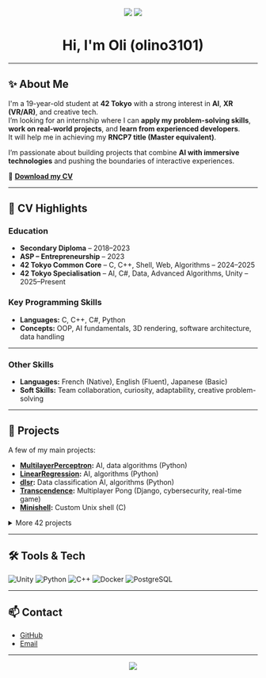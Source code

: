 <div align="center">

<img src="https://img.shields.io/badge/XR-purple?style=for-the-badge&logo=unity&logoColor=white" />
<img src="https://img.shields.io/badge/AI-6e44ff?style=for-the-badge&logo=python&logoColor=white" />

# Hi, I'm Oli (olino3101)

</div>

---

## ✨ About Me

I'm a 19-year-old student at **42 Tokyo** with a strong interest in **AI**, **XR (VR/AR)**, and creative tech.  
I’m looking for an internship where I can **apply my problem-solving skills**, **work on real-world projects**, and **learn from experienced developers**.  
It will help me in achieving my **RNCP7 title (Master equivalent)**.  

I’m passionate about building projects that combine **AI with immersive technologies** and pushing the boundaries of interactive experiences.

📄 **[Download my CV](./Olivier_Nault_CV.pdf)**  

---

## 💼 CV Highlights

### **Education**
- **Secondary Diploma** – 2018–2023  
- **ASP – Entrepreneurship** – 2023  
- **42 Tokyo Common Core** – C, C++, Shell, Web, Algorithms – 2024–2025  
- **42 Tokyo Specialisation** – AI, C#, Data, Advanced Algorithms, Unity – 2025–Present  

### **Key Programming Skills**
- **Languages:** C, C++, C#, Python  
- **Concepts:** OOP, AI fundamentals, 3D rendering, software architecture, data handling  

---

### **Other Skills**
- **Languages:** French (Native), English (Fluent), Japanese (Basic)  
- **Soft Skills:** Team collaboration, curiosity, adaptability, creative problem-solving  

---

## 🚀 Projects
A few of my main projects:  
- **[MultilayerPerceptron](https://github.com/Multilayer-Perceptron):** AI, data algorithms (Python)
- **[LinearRegression](https://github.com/Linear-Regression):** AI, algorithms (Python)
- **[dlsr](https://github.com/dlsr):** Data classification AI, algorithms (Python)  
- **[Transcendence](https://github.com/your-repo):** Multiplayer Pong (Django, cybersecurity, real-time game)  
- **[Minishell](https://github.com/your-repo):** Custom Unix shell (C)  

<details>
<summary>More 42 projects</summary>
fractol, cube3d, pipex, piscine C, ft_irc, vr escape game, push_swap, cpp modules 00-09, inception...
</details>

---

## 🛠️ Tools & Tech
![Unity](https://img.shields.io/badge/Unity-100000?style=flat&logo=unity&logoColor=white&labelColor=6e44ff&color=6e44ff)
![Python](https://img.shields.io/badge/Python-6e44ff?style=flat&logo=python&logoColor=white)
![C++](https://img.shields.io/badge/C++-6e44ff?style=flat&logo=cplusplus&logoColor=white)
![Docker](https://img.shields.io/badge/Docker-6e44ff?style=flat&logo=docker&logoColor=white)
![PostgreSQL](https://img.shields.io/badge/PostgreSQL-6e44ff?style=flat&logo=postgresql&logoColor=white)

---

## 📫 Contact
- [GitHub](https://github.com/olino3101)  
- [Email](mailto:olinault@hotmail.com)

---

<div align="center">
<img src="https://capsule-render.vercel.app/api?type=waving&color=6e44ff&height=100&section=footer"/>
</div>
